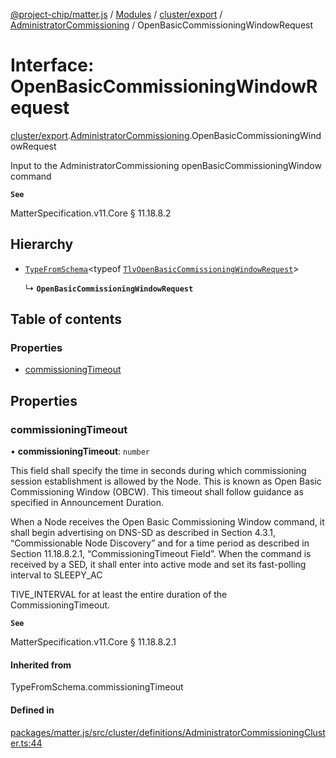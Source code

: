 [@project-chip/matter.js](../README.md) / [Modules](../modules.md) / [cluster/export](../modules/cluster_export.md) / [AdministratorCommissioning](../modules/cluster_export.AdministratorCommissioning.md) / OpenBasicCommissioningWindowRequest

# Interface: OpenBasicCommissioningWindowRequest

[cluster/export](../modules/cluster_export.md).[AdministratorCommissioning](../modules/cluster_export.AdministratorCommissioning.md).OpenBasicCommissioningWindowRequest

Input to the AdministratorCommissioning openBasicCommissioningWindow command

**`See`**

MatterSpecification.v11.Core § 11.18.8.2

## Hierarchy

- [`TypeFromSchema`](../modules/tlv_export.md#typefromschema)\<typeof [`TlvOpenBasicCommissioningWindowRequest`](../modules/cluster_export.AdministratorCommissioning.md#tlvopenbasiccommissioningwindowrequest)\>

  ↳ **`OpenBasicCommissioningWindowRequest`**

## Table of contents

### Properties

- [commissioningTimeout](cluster_export.AdministratorCommissioning.OpenBasicCommissioningWindowRequest.md#commissioningtimeout)

## Properties

### commissioningTimeout

• **commissioningTimeout**: `number`

This field shall specify the time in seconds during which commissioning session establishment is allowed by
the Node. This is known as Open Basic Commissioning Window (OBCW). This timeout shall follow guidance as
specified in Announcement Duration.

When a Node receives the Open Basic Commissioning Window command, it shall begin advertising on DNS-SD as
described in Section 4.3.1, “Commissionable Node Discovery” and for a time period as described in Section
11.18.8.2.1, “CommissioningTimeout Field”. When the command is received by a SED, it shall enter into active
mode and set its fast-polling interval to SLEEPY_AC

TIVE_INTERVAL for at least the entire duration of the CommissioningTimeout.

**`See`**

MatterSpecification.v11.Core § 11.18.8.2.1

#### Inherited from

TypeFromSchema.commissioningTimeout

#### Defined in

[packages/matter.js/src/cluster/definitions/AdministratorCommissioningCluster.ts:44](https://github.com/project-chip/matter.js/blob/5f71eedebdb9fa54338bde320c311bb359b7455d/packages/matter.js/src/cluster/definitions/AdministratorCommissioningCluster.ts#L44)
